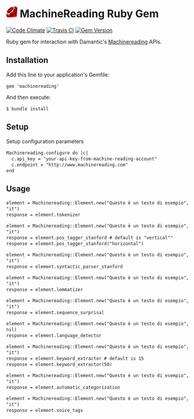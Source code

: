 # [![Ruby Gem Icon](https://raw.githubusercontent.com/zenkay/machinereading-ruby/master/rubygem.png)](https://rubygems.org/gems/machinereading) MachineReading Ruby Gem

[![Code Climate](https://codeclimate.com/github/zenkay/machinereading-ruby/badges/gpa.svg)](https://codeclimate.com/github/zenkay/machinereading-ruby) [![Travis CI](https://travis-ci.org/zenkay/machinereading-ruby.svg?branch=master)](https://travis-ci.org/zenkay/machinereading-ruby) [![Gem Version](https://badge.fury.io/rb/machinereading.svg)](http://badge.fury.io/rb/machinereading)

Ruby gem for interaction with Damantic's [Machinereading](http://www.machinereading.com) APIs.

## Installation

Add this line to your application's Gemfile:

```
gem 'machinereading'
```

And then execute:

```
$ bundle install
```

## Setup

Setup configuration parameters

```
Machinereading.configure do |c|
  c.api_key = "your-api-key-from-machine-reading-account"
  c.endpoint = "http://www.machinereading.com"
end
```

## Usage


```
element = Machinereading::Element.new("Questo è un testo di esempio", "it")
response = element.tokenizer
```

```
element = Machinereading::Element.new("Questo è un testo di esempio", "it")
response = element.pos_tagger_stanford # default is "vertical""
response = element.pos_tagger_stanford("horizontal")
```

```
element = Machinereading::Element.new("Questo è un testo di esempio", "it")
response = element.syntactic_parser_stanford
```

```
element = Machinereading::Element.new("Questo è un testo di esempio", "it")
response = element.lemmatizer
```

```
element = Machinereading::Element.new("Questo è un testo di esempio", "it")
response = element.sequence_surprisal
```

```
element = Machinereading::Element.new("Questo è un testo di esempio", nil)
response = element.language_detector
```

```
element = Machinereading::Element.new("Questo è un testo di esempio", "it")
response = element.keyword_extractor # default is 15
response = element.keyword_extractor(50)
```

```
element = Machinereading::Element.new("Questo è un testo di esempio", "it")
response = element.automatic_categorization
```

```
element = Machinereading::Element.new("Questo è un testo di esempio", "it")
response = element.voice_tags
```



